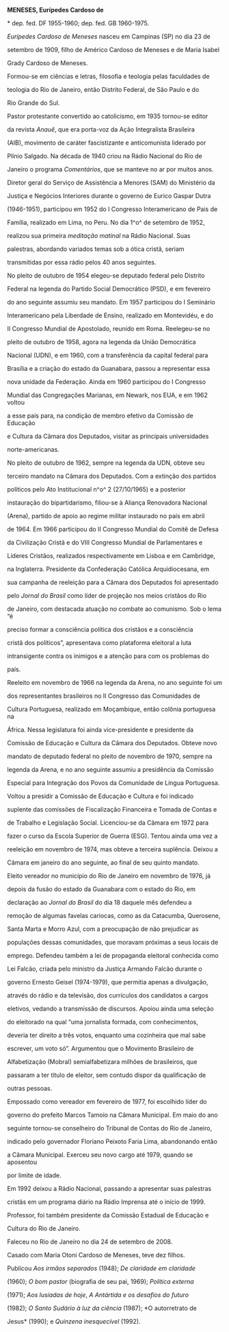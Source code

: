 **MENESES, Eurípedes Cardoso de**



\* dep. fed. DF 1955-1960; dep. fed. GB 1960-1975.



*Eurípedes Cardoso de Meneses* nasceu em Campinas (SP) no dia 23 de

setembro de 1909, filho de Américo Cardoso de Meneses e de Maria Isabel

Grady Cardoso de Meneses.



Formou-se em ciências e letras, filosofia e teologia pelas faculdades de

teologia do Rio de Janeiro, então Distrito Federal, de São Paulo e do

Rio Grande do Sul.



Pastor protestante convertido ao catolicismo, em 1935 tornou-se editor

da revista *Anauê*, que era porta-voz da Ação Integralista Brasileira

(AIB), movimento de caráter fascistizante e anticomunista liderado por

Plínio Salgado. Na década de 1940 criou na Rádio Nacional do Rio de

Janeiro o programa *Comentários*, que se manteve no ar por muitos anos.

Diretor geral do Serviço de Assistência a Menores (SAM) do Ministério da

Justiça e Negócios Interiores durante o governo de Eurico Gaspar Dutra

(1946-1951), participou em 1952 do I Congresso Interamericano de Pais de

Família, realizado em Lima, no Peru. No dia 1^o^ de setembro de 1952,

realizou sua primeira *meditação matinal* na Rádio Nacional. Suas

palestras, abordando variados temas sob a ótica cristã, seriam

transmitidas por essa rádio pelos 40 anos seguintes.



No pleito de outubro de 1954 elegeu-se deputado federal pelo Distrito

Federal na legenda do Partido Social Democrático (PSD), e em fevereiro

do ano seguinte assumiu seu mandato. Em 1957 participou do I Seminário

Interamericano pela Liberdade de Ensino, realizado em Montevidéu, e do

II Congresso Mundial de Apostolado, reunido em Roma. Reelegeu-se no

pleito de outubro de 1958, agora na legenda da União Democrática

Nacional (UDN), e em 1960, com a transferência da capital federal para

Brasília e a criação do estado da Guanabara, passou a representar essa

nova unidade da Federação. Ainda em 1960 participou do I Congresso

Mundial das Congregações Marianas, em Newark, nos EUA, e em 1962 voltou

a esse país para, na condição de membro efetivo da Comissão de Educação

e Cultura da Câmara dos Deputados, visitar as principais universidades

norte-americanas.



No pleito de outubro de 1962, sempre na legenda da UDN, obteve seu

terceiro mandato na Câmara dos Deputados. Com a extinção dos partidos

políticos pelo Ato Institucional n^o^ 2 (27/10/1965) e a posterior

instauração do bipartidarismo, filiou-se à Aliança Renovadora Nacional

(Arena), partido de apoio ao regime militar instaurado no país em abril

de 1964. Em 1966 participou do II Congresso Mundial do Comitê de Defesa

da Civilização Cristã e do VIII Congresso Mundial de Parlamentares e

Líderes Cristãos, realizados respectivamente em Lisboa e em Cambridge,

na Inglaterra. Presidente da Confederação Católica Arquidiocesana, em

sua campanha de reeleição para a Câmara dos Deputados foi apresentado

pelo *Jornal do Brasil* como líder de projeção nos meios cristãos do Rio

de Janeiro, com destacada atuação no combate ao comunismo. Sob o lema “é

preciso formar a consciência política dos cristãos e a consciência

cristã dos políticos”, apresentava como plataforma eleitoral a luta

intransigente contra os inimigos e a atenção para com os problemas do

país.



Reeleito em novembro de 1966 na legenda da Arena, no ano seguinte foi um

dos representantes brasileiros no II Congresso das Comunidades de

Cultura Portuguesa, realizado em Moçambique, então colônia portuguesa na

África. Nessa legislatura foi ainda vice-presidente e presidente da

Comissão de Educação e Cultura da Câmara dos Deputados. Obteve novo

mandato de deputado federal no pleito de novembro de 1970, sempre na

legenda da Arena, e no ano seguinte assumiu a presidência da Comissão

Especial para Integração dos Povos da Comunidade de Língua Portuguesa.

Voltou a presidir a Comissão de Educação e Cultura e foi indicado

suplente das comissões de Fiscalização Financeira e Tomada de Contas e

de Trabalho e Legislação Social. Licenciou-se da Câmara em 1972 para

fazer o curso da Escola Superior de Guerra (ESG). Tentou ainda uma vez a

reeleição em novembro de 1974, mas obteve a terceira suplência. Deixou a

Câmara em janeiro do ano seguinte, ao final de seu quinto mandato.



Eleito vereador no município do Rio de Janeiro em novembro de 1976, já

depois da fusão do estado da Guanabara com o estado do Rio, em

declaração ao *Jornal do Brasil* do dia 18 daquele mês defendeu a

remoção de algumas favelas cariocas, como as da Catacumba, Querosene,

Santa Marta e Morro Azul, com a preocupação de não prejudicar as

populações dessas comunidades, que moravam próximas a seus locais de

emprego. Defendeu também a lei de propaganda eleitoral conhecida como

Lei Falcão, criada pelo ministro da Justiça Armando Falcão durante o

governo Ernesto Geisel (1974-1979), que permitia apenas a divulgação,

através do rádio e da televisão, dos currículos dos candidatos a cargos

eletivos, vedando a transmissão de discursos. Apoiou ainda uma seleção

do eleitorado na qual “uma jornalista formada, com conhecimentos,

deveria ter direito a três votos, enquanto uma cozinheira que mal sabe

escrever, um voto só”. Argumentou que o Movimento Brasileiro de

Alfabetização (Mobral) semialfabetizara milhões de brasileiros, que

passaram a ter título de eleitor, sem contudo dispor da qualificação de

outras pessoas.



Empossado como vereador em fevereiro de 1977, foi escolhido líder do

governo do prefeito Marcos Tamoio na Câmara Municipal. Em maio do ano

seguinte tornou-se conselheiro do Tribunal de Contas do Rio de Janeiro,

indicado pelo governador Floriano Peixoto Faria Lima, abandonando então

a Câmara Municipal. Exerceu seu novo cargo até 1979, quando se aposentou

por limite de idade.



Em 1992 deixou a Rádio Nacional, passando a apresentar suas palestras

cristãs em um programa diário na Rádio Imprensa até o início de 1999.



Professor, foi também presidente da Comissão Estadual de Educação e

Cultura do Rio de Janeiro.



Faleceu no Rio de Janeiro no dia 24 de setembro de 2008.



Casado com Maria Otoni Cardoso de Meneses, teve dez filhos.



Publicou *Aos irmãos separados* (1948); *De* *claridade em claridade*

(1960); *O bom pastor* (biografia de seu pai, 1969); *Política externa*

(1971); *Aos lusíadas de hoje*, *A Antártida e os desafios do futuro*

(1982); *O Santo Sudário à luz da ciência* (1987); *O autorretrato de

Jesus* (1990); e *Quinzena inesquecível* (1992).



